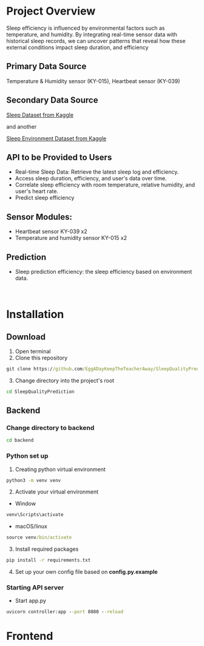 <h1>Project Overview</h1>
<p> Sleep efficiency is influenced by environmental factors such as temperature, and humidity. By integrating real-time sensor data with historical sleep records, we can uncover patterns that reveal how these external conditions impact sleep duration, and efficiency</p>

<h2>Primary Data Source</h2>
<p> Temperature & Humidity sensor (KY-015), Heartbeat sensor (KY-039)</p>
<h2>Secondary Data Source</h2>

[Sleep Dataset from Kaggle](https://www.kaggle.com/datasets/equilibriumm/sleep-efficiency)<p> and another </p>[Sleep Environment Dataset from Kaggle](https://www.kaggle.com/datasets/karthikiye/wearable-tech-sleep-quality/data)
</p>
<h2>API to be Provided to Users</h2>
<ul>
  <li>Real-time Sleep Data: Retrieve the latest sleep log and efficiency.</li>
  <li>Access sleep duration, efficiency, and user's data over time.</li>
  <li>Correlate sleep efficiency with room temperature, relative humidity, and user's heart rate.</li>
  <li>Predict sleep efficiency</li>
</ul>

</ul>
<h2>Sensor Modules: </h2>
<ul>
<li>
Heartbeat sensor	KY-039 x2
</li>
<li>
Temperature and humidity sensor	KY-015 x2
</li>


</ul>
<h2>Prediction</h2>
<ul>
<li>
Sleep prediction efficiency: the sleep efficiency based on environment data.
</li>
</ul>

<br>

# Installation
## Download
1. Open terminal
2. Clone this repository
```cmd
git clone https://github.com/EggADayKeepTheTeacherAway/SleepQualityPrediction.git
```
3. Change directory into the project's root
```cmd
cd SleepQualityPrediction
```

## Backend
### Change directory to backend
```cmd
cd backend
```
### Python set up
1. Creating python virtual environment
  ```cmd
  python3 -m venv venv
  ```
2. Activate your virtual environment
  - Window
  ```cmd
  venv\Scripts\activate
  ```
  - macOS/linux
  ```cmd
  source venv/bin/activate
  ```
3. Install required packages
  ```cmd
  pip install -r requirements.txt
  ```
4. Set up your own config file based on __config.py.example__

### Starting API server
- Start app.py
```cmd
uvicorn controller:app --port 8080 --reload
```

# Frontend


